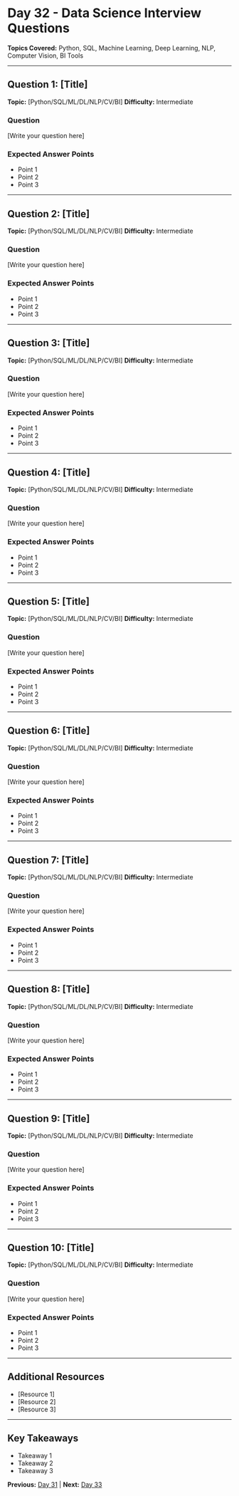 ﻿# Day 32 - Data Science Interview Questions

**Topics Covered:** Python, SQL, Machine Learning, Deep Learning, NLP, Computer Vision, BI Tools

---

## Question 1: [Title]

**Topic:** [Python/SQL/ML/DL/NLP/CV/BI]
**Difficulty:** Intermediate

### Question
[Write your question here]

### Expected Answer Points
- Point 1
- Point 2
- Point 3

---

## Question 2: [Title]

**Topic:** [Python/SQL/ML/DL/NLP/CV/BI]
**Difficulty:** Intermediate

### Question
[Write your question here]

### Expected Answer Points
- Point 1
- Point 2
- Point 3

---

## Question 3: [Title]

**Topic:** [Python/SQL/ML/DL/NLP/CV/BI]
**Difficulty:** Intermediate

### Question
[Write your question here]

### Expected Answer Points
- Point 1
- Point 2
- Point 3

---

## Question 4: [Title]

**Topic:** [Python/SQL/ML/DL/NLP/CV/BI]
**Difficulty:** Intermediate

### Question
[Write your question here]

### Expected Answer Points
- Point 1
- Point 2
- Point 3

---

## Question 5: [Title]

**Topic:** [Python/SQL/ML/DL/NLP/CV/BI]
**Difficulty:** Intermediate

### Question
[Write your question here]

### Expected Answer Points
- Point 1
- Point 2
- Point 3

---

## Question 6: [Title]

**Topic:** [Python/SQL/ML/DL/NLP/CV/BI]
**Difficulty:** Intermediate

### Question
[Write your question here]

### Expected Answer Points
- Point 1
- Point 2
- Point 3

---

## Question 7: [Title]

**Topic:** [Python/SQL/ML/DL/NLP/CV/BI]
**Difficulty:** Intermediate

### Question
[Write your question here]

### Expected Answer Points
- Point 1
- Point 2
- Point 3

---

## Question 8: [Title]

**Topic:** [Python/SQL/ML/DL/NLP/CV/BI]
**Difficulty:** Intermediate

### Question
[Write your question here]

### Expected Answer Points
- Point 1
- Point 2
- Point 3

---

## Question 9: [Title]

**Topic:** [Python/SQL/ML/DL/NLP/CV/BI]
**Difficulty:** Intermediate

### Question
[Write your question here]

### Expected Answer Points
- Point 1
- Point 2
- Point 3

---

## Question 10: [Title]

**Topic:** [Python/SQL/ML/DL/NLP/CV/BI]
**Difficulty:** Intermediate

### Question
[Write your question here]

### Expected Answer Points
- Point 1
- Point 2
- Point 3

---

##  Additional Resources

- [Resource 1]
- [Resource 2]
- [Resource 3]

---

##  Key Takeaways

- Takeaway 1
- Takeaway 2
- Takeaway 3

**Previous:** [Day 31](../Day-31/README.md) | **Next:** [Day 33](../Day-33/README.md)
